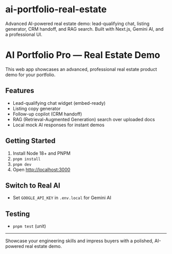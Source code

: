 # ai-portfolio-real-estate
Advanced AI-powered real estate demo: lead-qualifying chat, listing generator, CRM handoff, and RAG search. Built with Next.js, Gemini AI, and a professional UI.

# AI Portfolio Pro — Real Estate Demo

This web app showcases an advanced, professional real estate product demo for your portfolio.

## Features
- Lead-qualifying chat widget (embed-ready)
- Listing copy generator
- Follow-up copilot (CRM handoff)
- RAG (Retrieval-Augmented Generation) search over uploaded docs
- Local mock AI responses for instant demos

## Getting Started
1. Install Node 18+ and PNPM
2. `pnpm install`
3. `pnpm dev`
4. Open [http://localhost:3000](http://localhost:3000)

## Switch to Real AI
- Set `GOOGLE_API_KEY` in `.env.local` for Gemini AI

## Testing
- `pnpm test` (unit)

---
Showcase your engineering skills and impress buyers with a polished, AI-powered real estate demo.
